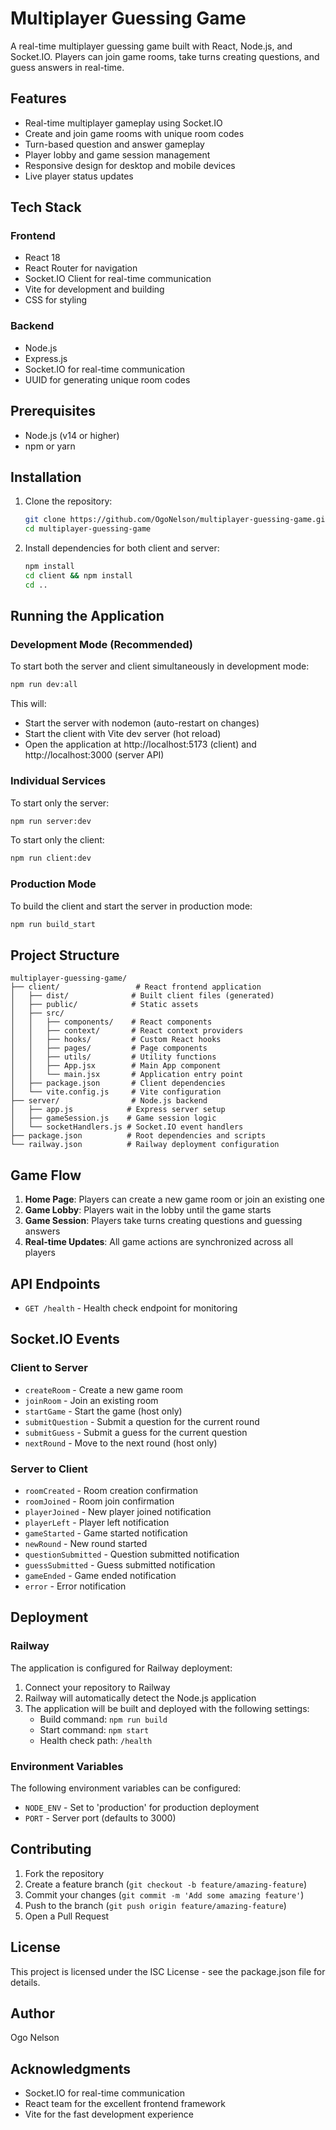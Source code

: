 # Multiplayer Guessing Game

A real-time multiplayer guessing game built with React, Node.js, and Socket.IO. Players can join game rooms, take turns creating questions, and guess answers in real-time.

## Features

- Real-time multiplayer gameplay using Socket.IO
- Create and join game rooms with unique room codes
- Turn-based question and answer gameplay
- Player lobby and game session management
- Responsive design for desktop and mobile devices
- Live player status updates

## Tech Stack

### Frontend
- React 18
- React Router for navigation
- Socket.IO Client for real-time communication
- Vite for development and building
- CSS for styling

### Backend
- Node.js
- Express.js
- Socket.IO for real-time communication
- UUID for generating unique room codes

## Prerequisites

- Node.js (v14 or higher)
- npm or yarn

## Installation

1. Clone the repository:
   ```bash
   git clone https://github.com/OgoNelson/multiplayer-guessing-game.git
   cd multiplayer-guessing-game
   ```

2. Install dependencies for both client and server:
   ```bash
   npm install
   cd client && npm install
   cd ..
   ```

## Running the Application

### Development Mode (Recommended)

To start both the server and client simultaneously in development mode:
```bash
npm run dev:all
```

This will:
- Start the server with nodemon (auto-restart on changes)
- Start the client with Vite dev server (hot reload)
- Open the application at http://localhost:5173 (client) and http://localhost:3000 (server API)

### Individual Services

To start only the server:
```bash
npm run server:dev
```

To start only the client:
```bash
npm run client:dev
```

### Production Mode

To build the client and start the server in production mode:
```bash
npm run build_start
```

## Project Structure

```
multiplayer-guessing-game/
├── client/                 # React frontend application
│   ├── dist/              # Built client files (generated)
│   ├── public/            # Static assets
│   ├── src/
│   │   ├── components/    # React components
│   │   ├── context/       # React context providers
│   │   ├── hooks/         # Custom React hooks
│   │   ├── pages/         # Page components
│   │   ├── utils/         # Utility functions
│   │   ├── App.jsx        # Main App component
│   │   └── main.jsx       # Application entry point
│   ├── package.json       # Client dependencies
│   └── vite.config.js     # Vite configuration
├── server/                # Node.js backend
│   ├── app.js            # Express server setup
│   ├── gameSession.js    # Game session logic
│   └── socketHandlers.js # Socket.IO event handlers
├── package.json          # Root dependencies and scripts
└── railway.json          # Railway deployment configuration
```

## Game Flow

1. **Home Page**: Players can create a new game room or join an existing one
2. **Game Lobby**: Players wait in the lobby until the game starts
3. **Game Session**: Players take turns creating questions and guessing answers
4. **Real-time Updates**: All game actions are synchronized across all players

## API Endpoints

- `GET /health` - Health check endpoint for monitoring

## Socket.IO Events

### Client to Server
- `createRoom` - Create a new game room
- `joinRoom` - Join an existing room
- `startGame` - Start the game (host only)
- `submitQuestion` - Submit a question for the current round
- `submitGuess` - Submit a guess for the current question
- `nextRound` - Move to the next round (host only)

### Server to Client
- `roomCreated` - Room creation confirmation
- `roomJoined` - Room join confirmation
- `playerJoined` - New player joined notification
- `playerLeft` - Player left notification
- `gameStarted` - Game started notification
- `newRound` - New round started
- `questionSubmitted` - Question submitted notification
- `guessSubmitted` - Guess submitted notification
- `gameEnded` - Game ended notification
- `error` - Error notification

## Deployment

### Railway

The application is configured for Railway deployment:

1. Connect your repository to Railway
2. Railway will automatically detect the Node.js application
3. The application will be built and deployed with the following settings:
   - Build command: `npm run build`
   - Start command: `npm start`
   - Health check path: `/health`

### Environment Variables

The following environment variables can be configured:
- `NODE_ENV` - Set to 'production' for production deployment
- `PORT` - Server port (defaults to 3000)

## Contributing

1. Fork the repository
2. Create a feature branch (`git checkout -b feature/amazing-feature`)
3. Commit your changes (`git commit -m 'Add some amazing feature'`)
4. Push to the branch (`git push origin feature/amazing-feature`)
5. Open a Pull Request

## License

This project is licensed under the ISC License - see the package.json file for details.

## Author

Ogo Nelson

## Acknowledgments

- Socket.IO for real-time communication
- React team for the excellent frontend framework
- Vite for the fast development experience